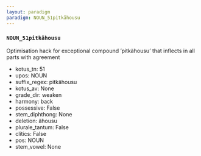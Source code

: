 ```yaml
---
layout: paradigm
paradigm: NOUN_51pitkähousu
---
```

### ` NOUN_51pitkähousu `

Optimisation hack for exceptional compound ’pitkähousu’ that inflects in all parts with agreement
* kotus_tn: 51
* upos: NOUN
* suffix_regex: pitkähousu
* kotus_av: None
* grade_dir: weaken
* harmony: back
* possessive: False
* stem_diphthong: None
* deletion: ähousu
* plurale_tantum: False
* clitics: False
* pos: NOUN
* stem_vowel: None
